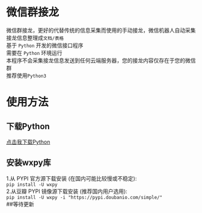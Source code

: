 # 微信群接龙
微信群接龙，更好的代替传统的信息采集而使用的手动接龙，微信机器人自动采集接龙信息整理成`文档/表格`<br>
基于 `Python` 开发的微信接口程序<br>
需要在 `Python` 环境运行<br>
本程序不会采集接龙信息发送到任何云端服务器，您的接龙内容仅存在于您的微信群<br>
推荐使用`Python3`
# 使用方法
## 下载Python
[点击我下载Python](http://python.org)
## 安装wxpy库
1.从 PYPI 官方源下载安装 (在国内可能比较慢或不稳定):<br>
`pip install -U wxpy`<br>
2.从豆瓣 PYPI 镜像源下载安装 (推荐国内用户选用):<br>
`pip install -U wxpy -i "https://pypi.doubanio.com/simple/"`<br>
##等待更新
